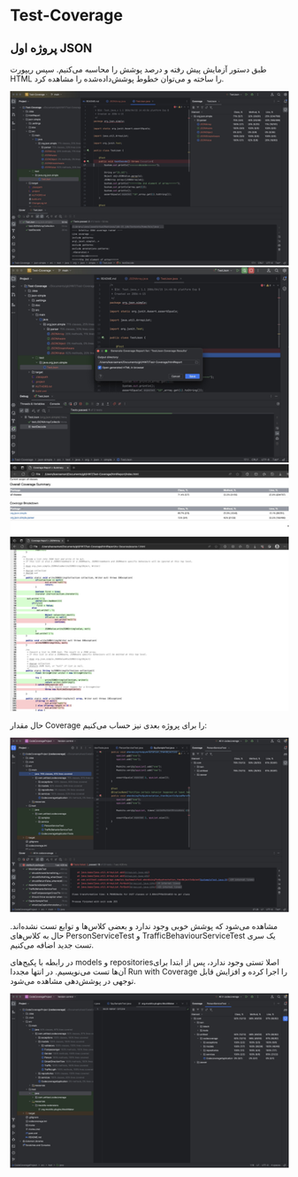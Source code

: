 # Test-Coverage

## پروژه اول JSON

طبق دستور آزمایش پیش رفته و درصد پوشش را محاسبه می‌کنیم. سپس ریپورت HTML را ساخته و می‌توان خطوط پوشش‌داده‌شده را مشاهده کرد.

![image](images/3.jpg)
![image](images/1.jpg)
![image](images/2.jpg)
![image](images/4.jpg)

حال مقدار Coverage را برای پروژه بعدی نیز حساب می‌کنیم:

![image](images/5.jpg)

مشاهده می‌شود که پوشش خوبی وجود ندارد و بعضی کلاس‌ها و توابع تست نشده‌اند. حال به کلاس‌های PersonServiceTest و TrafficBehaviourServiceTest یک سری تست جدید اضافه می‌کنیم.

در رابطه با پکیج‌های models و repositoriesاصلا تستی وجود ندارد، پس از ابتدا برای آن‌ها تست می‌نویسیم. در انتها مجددا Run with Coverage را اجرا کرده و افزایش قابل توجهی در پوشش‌دهی مشاهده می‌شود.

![image](images/6.jpg)